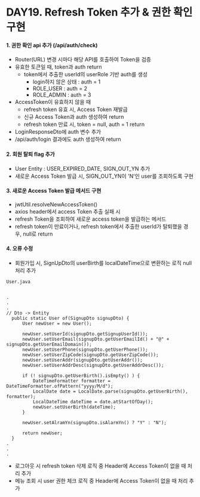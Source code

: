 # DAY19. Refresh Token 추가 & 권한 확인 구현

#### 1. 권한 확인 api 추가 (/api/auth/check)
- Router(URL) 변경 시마다 해당 API를 호출하여 Token을 검증
- 유효한 토큰일 때, token과 auth return
  - token에서 추출한 userId의 userRole 기반 auth를 생성
    - login하지 않은 상태 : auth = 1
    - ROLE_USER : auth = 2
    - ROLE_ADMIN : auth = 3
- AccessToken이 유효하지 않을 때
  - refresh token 유효 시, Access Token 재발급
  - 신규 Access Token과 auth 생성하여 return
  - refresh token 만료 시, token = null, auth = 1 return
- LoginResponseDto에 auth 변수 추가
- /api/auth/login 결과에도 auth 생성하여 return

#### 2. 회원 탈퇴 flag 추가
- User Entity : USER_EXPIRED_DATE, SIGN_OUT_YN 추가
- 새로운 Access Token 발급 시, SIGN_OUT_YN이 'N'인 user를 조회하도록 구현

#### 3. 새로운 Access Token 발급 메서드 구현
- jwtUtil.resolveNewAccessToken()
- axios header에서 access Token 추출 실패 시
- refresh Token을 조회하여 새로운 access token을 발급하는 메서드
- refresh token이 만료이거나, refresh token에서 추출한 userId가 탈퇴했을 경우, null로 return

#### 4. 오류 수정
- 회원가입 시, SignUpDto의 userBirth를 localDateTime으로 변환하는 로직 null 처리 추가
```
User.java


.
.
.
// Dto -> Entity
  public static User of(SignupDto signupDto) {
      User newUser = new User();

      newUser.setUserId(signupDto.getSignupUserId());
      newUser.setUserEmail(signupDto.getUserEmailId() + "@" + signupDto.getUserEmailDomain());
      newUser.setUserPhone(signupDto.getUserPhone());
      newUser.setUserZipCode(signupDto.getUserZipCode());
      newUser.setUserAddr(signupDto.getUserAddr());
      newUser.setUserAddrDesc(signupDto.getUserAddrDesc());

      if (! signupDto.getUserBirth().isEmpty() ) {
          DateTimeFormatter formatter = DateTimeFormatter.ofPattern("yyyy/M/d");
          LocalDate date = LocalDate.parse(signupDto.getUserBirth(), formatter);
          LocalDateTime dateTime = date.atStartOfDay();
          newUser.setUserBirth(dateTime);
      }

      newUser.setAlramYn(signupDto.isAlarmYn() ? "Y" : "N");

      return newUser;
  }
.
.
.
```
- 로그아웃 시 refresh token 삭제 로직 중 Header에 Access Token이 없을 때 처리 추가
- 메뉴 조회 시 user 권한 체크 로직 중 Header에 Access Token이 없을 때 처리 추가